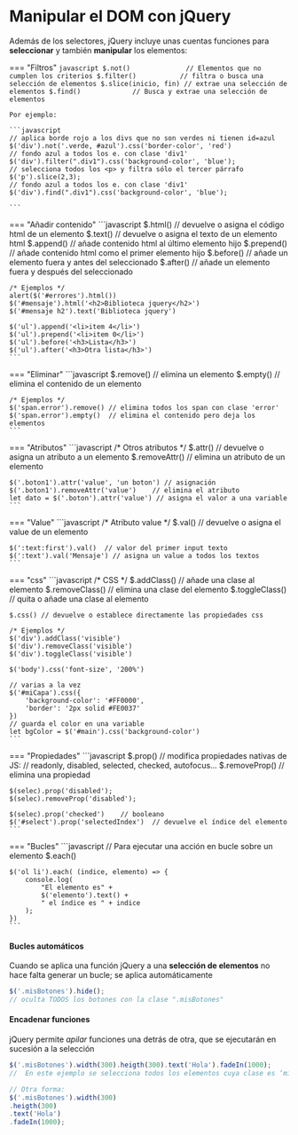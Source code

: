 # Manipular el DOM con jQuery

Además de los selectores, jQuery incluye unas cuentas funciones para **seleccionar** y también **manipular** los elementos:

=== "Filtros"
    ```javascript
    $.not()              // Elementos que no cumplen los criterios
    $.filter()           // filtra o busca una selección de elementos
    $.slice(inicio, fin) // extrae una selección de elementos
    $.find()             // Busca y extrae una selección de elementos
    ```

    Por ejemplo:

    ```javascript
    // aplica borde rojo a los divs que no son verdes ni tienen id=azul
    $('div').not('.verde, #azul').css('border-color', 'red')
    // fondo azul a todos los e. con clase 'div1'
    $('div').filter(".div1").css('background-color', 'blue');
    // selecciona todos los <p> y filtra sólo el tercer párrafo
    $('p').slice(2,3);
    // fondo azul a todos los e. con clase 'div1'
    $('div').find(".div1").css('background-color', 'blue');
    
    ```
=== "Añadir contenido"
    ```javascript
    $.html()    // devuelve o asigna el código html de un elemento
    $.text()    // devuelve o asigna el texto de un elemento html
    $.append()  // añade contenido html al último elemento hijo
    $.prepend()  // añade contenido html como el primer elemento hijo
    $.before()  // añade un elemento fuera y antes del seleccionado
    $.after()  // añade un elemento fuera y después del seleccionado

    /* Ejemplos */
    alert($('#errores').html())
    $('#mensaje').html('<h2>Biblioteca jquery</h2>')
    $('#mensaje h2').text('Biblioteca jquery')

    $('ul').append('<li>item 4</li>')
    $('ul').prepend('<li>item 0</li>')
    $('ul').before('<h3>Lista</h3>')
    $('ul').after('<h3>Otra lista</h3>')
    ```
=== "Eliminar"
    ```javascript
    $.remove()  // elimina un elemento
    $.empty()   // elimina el contenido de un elemento

    /* Ejemplos */
    $('span.error').remove() // elimina todos los span con clase 'error'
    $('span.error').empty()  // elimina el contenido pero deja los elementos
    ```
=== "Atributos"
    ```javascript
    /* Otros atributos */
    $.attr()    // devuelve o asigna un atributo a un elemento
    $.removeAttr()    // elimina un atributo de un elemento

    $('.boton1').attr('value', 'un boton') // asignación
    $('.boton1').removeAttr('value')    // elimina el atributo
    let dato = $('.boton').attr('value') // asigna el valor a una variable
    ```
=== "Value"
    ```javascript
    /* Atributo value */
    $.val()    // devuelve o asigna el value de un elemento

    $(':text:first').val()  // valor del primer input texto
    $(':text').val('Mensaje') // asigna un value a todos los textos
    ```

=== "css"
    ```javascript
    /* CSS */
    $.addClass()    // añade una clase al elemento
    $.removeClass()    // elimina una clase del elemento
    $.toggleClass() // quita o añade una clase al elemento

    $.css() // devuelve o establece directamente las propiedades css

    /* Ejemplos */
    $('div').addClass('visible')
    $('div').removeClass('visible')
    $('div').toggleClass('visible')

    $('body').css('font-size', '200%')

    // varias a la vez
    $('#miCapa').css({
        'background-color': '#FF0000',
        'border': '2px solid #FE0037'
    })
    // guarda el color en una variable
    let bgColor = $('#main').css('background-color')
    ```
=== "Propiedades"
    ```javascript
    $.prop()    // modifica propiedades nativas de JS:
                // readonly, disabled, selected, checked, autofocus...
    $.removeProp()  // elimina una propiedad

    $(selec).prop('disabled');
    $(selec).removeProp('disabled');

    $(selec).prop('checked')    // booleano
    $('#select').prop('selectedIndex')  // devuelve el índice del elemento
    ```
=== "Bucles"
    ```javascript
    // Para ejecutar una acción en bucle sobre un elemento
    $.each()

    $('ol li').each( (indice, elemento) => {
        console.log(
            "El elemento es" + 
            $('elemento').text() +
            " el índice es " + indice
        );
    })
    ```

#### Bucles automáticos

Cuando se aplica una función jQuery a una **selección de elementos** no hace falta generar un bucle; se aplica automáticamente

```javascript
$('.misBotones').hide();
// oculta TODOS los botones con la clase ".misBotones"
```

#### Encadenar funciones

jQuery permite _apilar_ funciones una detrás de otra, que se ejecutarán en sucesión a la selección

```javascript
$('.misBotones').width(300).heigth(300).text('Hola').fadeIn(1000);
//  En este ejemplo se selecciona todos los elementos cuya clase es ‘misBotones’ y automáticamente se le aplican cuatro funciones.

// Otra forma:
$('.misBotones').width(300)
.heigth(300)
.text('Hola')
.fadeIn(1000);
```

